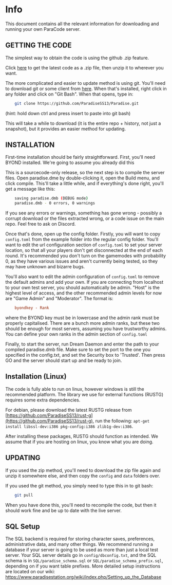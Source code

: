 # Info

This document contains all the relevant information for downloading and running your own ParaCode server.

## GETTING THE CODE

The simplest way to obtain the code is using the github .zip feature.

Click [here](https://github.com/ParadiseSS13/Paradise/archive/master.zip) to get the latest code as a .zip file, then unzip it to wherever you want.

The more complicated and easier to update method is using git.
You'll need to download git or some client from [here](http://git-scm.com/).
When that's installed, right click in any folder and click on "Git Bash".
When that opens, type in:

```sh
    git clone https://github.com/ParadiseSS13/Paradise.git
```

(hint: hold down ctrl and press insert to paste into git bash)

This will take a while to download (it is the entire repo + history, not just a snapshot), but it provides an easier method for updating.

## INSTALLATION

First-time installation should be fairly straightforward.
First, you'll need BYOND installed. We're going to assume you already did this

This is a sourcecode-only release, so the next step is to compile the server files.
Open paradise.dme by double-clicking it, open the Build menu, and click compile.
This'll take a little while, and if everything's done right,
you'll get a message like this:

```sh
    saving paradise.dmb (DEBUG mode)
    paradise.dmb - 0 errors, 0 warnings
```

If you see any errors or warnings,
something has gone wrong - possibly a corrupt download or the files extracted wrong,
or a code issue on the main repo.  Feel free to ask on Discord.

Once that's done, open up the config folder.
Firstly, you will want to copy `config.toml` from the example folder into the regular config folder.
You'll want to edit the url configuration section of `config.toml` to set your server location,
so that all your players don't get disconnected at the end of each round.
It's recommended you don't turn on the gamemodes with probability 0,
as they have various issues and aren't currently being tested,
so they may have unknown and bizarre bugs.

You'll also want to edit the admin configuration of `config.toml` to remove the default admins and add your own.
If you are connecting from localhost to your own test server, you should automatically be admin.
"Host" is the highest level of access, and the other recommended admin levels for now are
"Game Admin" and "Moderator".  The format is:

```cfg
    byondkey - Rank
```

where the BYOND key must be in lowercase and the admin rank must be properly capitalised.
There are a bunch more admin ranks, but these two should be enough for most servers,
assuming you have trustworthy admins. You can define your own ranks in the admin section of `config.toml`

Finally, to start the server,
run Dream Daemon and enter the path to your compiled paradise.dmb file.
Make sure to set the port to the one you specified in the config.txt,
and set the Security box to 'Trusted'.
Then press GO and the server should start up and be ready to join.

## Installation (Linux)

The code is fully able to run on linux, however windows is still the recommended platform. The library we use for external functions (RUSTG) requires some extra dependencies.

For debian, please download the latest RUSTG release from [https://github.com/ParadiseSS13/rust-g](https://github.com/ParadiseSS13/rust-g), run the following: `apt-get install libssl-dev:i386 pkg-config:i386 zlib1g-dev:i386`.

After installing these packages, RUSTG should function as intended. We assume that if you are hosting on linux, you know what you are doing.

## UPDATING

If you used the zip method,
you'll need to download the zip file again and unzip it somewhere else,
and then copy the `config` and `data` folders over.

If you used the git method, you simply need to type this in to git bash:

```sh
    git pull
```

When you have done this, you'll need to recompile the code, but then it should work fine and be up to date with the live server.

## SQL Setup

The SQL backend is required for storing character saves, preferences, administrative data, and many other things.
We recommend running a database if your server is going to be used as more than just a local test server.
Your SQL server details go in `config/dbconfig.txt`,
and the SQL schema is in `SQL/paradise_schema.sql` or `SQL/paradise_schema_prefix.sql`,
depending on if you want table prefixes.
More detailed setup instructions are located on our wiki:
https://www.paradisestation.org/wiki/index.php/Setting_up_the_Database
